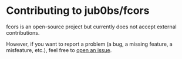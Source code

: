 # Contributing to jub0bs/fcors

fcors is an open-source project
but currently does not accept external contributions.

However, if you want to report a problem
(a bug, a missing feature, a misfeature, etc.),
feel free to [open an issue](https://github.com/jub0bs/fcors/issues/new).
